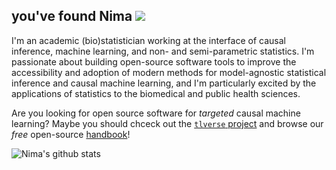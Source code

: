 ## you've found Nima ![](https://komarev.com/ghpvc/?username=nhejazi&color=blue)

I'm an academic (bio)statistician working at the interface of causal inference,
machine learning, and non- and semi-parametric statistics. I'm passionate about
building open-source software tools to improve the accessibility and adoption of
modern methods for model-agnostic statistical inference and causal machine
learning, and I'm particularly excited by the applications of statistics to the
biomedical and public health sciences.

Are you looking for open source software for _targeted_ causal machine learning?
Maybe you should chceck out the [`tlverse` project](https://github.com/tlverse)
and browse our _free_ open-source
[handbook](https://tlverse.org/tlverse-handbook)!

![Nima's github stats](https://github-readme-stats.vercel.app/api?username=nhejazi&show_icons=true&count_private=true&theme=radical)
